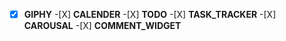 -[X] **GIPHY** -[X] **CALENDER** -[X] **TODO** -[X] **TASK_TRACKER** -[X] **CAROUSAL** -[X] **COMMENT_WIDGET**
